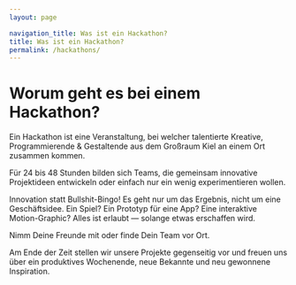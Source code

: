 ```yaml
---
layout: page

navigation_title: Was ist ein Hackathon?
title: Was ist ein Hackathon?
permalink: /hackathons/
---
```


# Worum geht es bei einem Hackathon?

Ein Hackathon ist eine Veranstaltung, bei welcher talentierte Kreative, Programmierende & Gestaltende aus dem Großraum Kiel an einem Ort zusammen kommen.

Für 24 bis 48 Stunden bilden sich Teams, die gemeinsam innovative Projektideen entwickeln oder einfach nur ein wenig experimentieren wollen.

Innovation statt Bullshit-Bingo! Es geht nur um das Ergebnis, nicht um eine Geschäftsidee. Ein Spiel? Ein Prototyp für eine App? Eine interaktive Motion-Graphic? Alles ist erlaubt — solange etwas erschaffen wird.

Nimm Deine Freunde mit oder finde Dein Team vor Ort.

Am Ende der Zeit stellen wir unsere Projekte gegenseitig vor und freuen uns über ein produktives Wochenende, neue Bekannte und neu gewonnene Inspiration.
